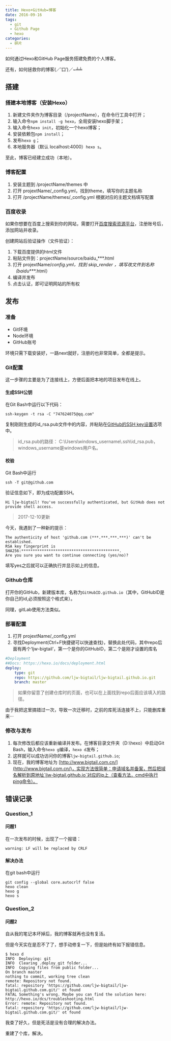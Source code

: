 ```yaml
---
title: Hexo+GitHub=博客
date: 2016-09-16
tags: 
  - git
  - Github Page
  - hexo
categories: 
  - 碎片
---
```


如何通过Hexo和GitHub Page服务搭建免费的个人博客。

还有，如何拯救你的博客(／‵口′)／~╧╧

<!-- more -->

## 搭建

### 搭建本地博客（安装Hexo）

1. 新建文件夹作为博客目录（/projectName），在命令行工具中打开；
2. 输入命令`npm install -g hexo`，全局安装hexo脚手架；
3. 输入命令`hexo init`，初始化一个hexo博客；
4. 安装依赖包`npm install`；
5. 发布`hexo g`；
6. 本地服务器（默认 localhost:4000）`hexo s`。

至此，博客已经建立成功（本地）。

### 博客配置

1. 安装主题到 /projectName/themes 中
2. 打开 projextName/_config.yml，找到theme，填写你的主题名称
3. 打开 /projectName/themes/_config.yml 根据对应的主题文档填写配置

### 百度收录

如果你想要在百度上搜索到你的网站，需要打开[百度搜索资源平台](https://ziyuan.baidu.com/dashboard/index)，注册账号后，添加网站并收录。

创建网站后验证操作（文件验证）：

1. 下载百度提供的html文件
2. 粘贴文件到：projectName/source/baidu_***.html
3. 打开 projextName/_config.yml，找到 skip_render ，填写改文件到名称（baidu_***.html）
4. 编译并发布
5. 点击认证，即可证明网站的所有权

## 发布

### 准备

- Git环境
- Node环境
- GitHub账号

环境只需下载安装好，一路next就好，注册的也非常简单，全都是提示。

### Git配置

这一步骤的主要是为了连接线上，方便后面把本地的项目发布在线上。

#### 生成SSH公钥

在Git Bash中运行以下代码：

```shell
ssh-keygen -t rsa -C "747624075@qq.com"
```

复制刚刚生成的id_rsa.pub文件中的内容，并粘贴在[GitHub的SSH key设置](https://github.com/settings/keys)选项中。

> id_rsa.pub的路径： C:\Users\windows_username\\.ssh\id_rsa.pub，windows_username是windows用户名。

#### 校验

Git Bash中运行

```shell
ssh -T git@github.com
```

验证信息如下，即为成功配置SSH。

```shell
Hi ljw-bigtail! You've successfully authenticated, but GitHub does not provide shell access.
```

> 2017-12-10更新

今天，我遇到了一种新的提示：

```shell
The authenticity of host 'github.com (***.***.***.***)' can't be established.
RSA key fingerprint is SHA256:*******************************************.
Are you sure you want to continue connecting (yes/no)?
```

填写yes之后就可以正确执行并显示如上的信息。

### Github仓库

打开你的GitHub，新建版本库，名称为`GitHubID.github.io`（其中，GitHubID是你自己的id,必须按照这个格式来）。

同理，gitLab使用方法类似。

### 部署配置

1. 打开 projextName/_config.yml
2. 寻找Deployment(Ctrl+F快捷键可以快速查找)，替换此处代码，其中repo后面有两个‘ljw-bigtail’，第一个是你的GitHubID，第二个是刚才设置的库名

```yml
#Deployment
##Docs: https://hexo.io/docs/deployment.html
deploy:
    type: git
    repo: https://github.com/ljw-bigtail/ljw-bigtail.github.io.git
    branch: master
```

> 如果你留意了创建仓库时的页面，也可以在上面找到repo后面应该填入的路径。

由于我把这里搞错过一次，导致一次迁移时，之前的库死活连接不上，只能删库重来···

### 修改与发布

1. 每次修改后都应该重新编译并发布。在博客目录文件夹（D:\hexo）中启动Git Bash，输入命令`hexo g`编译，`hexo d`发布；
2. 这样就可以成功访问你的博客`ljw-bigtail.github.io`;
3. 现在，我的博客地址为 [http://www.bigtail.com.cn/](http://www.bigtail.com.cn/)，实现方法很简单：申请域名并备案，然后把域名解析到原地址`ljw-bigtail.github.io`对应的ip上（查看方法，cmd中执行ping命令）。

## 错误记录

### Question_1

#### 问题1

在一次发布的时候，出现了一个报错：

```shell
warning: LF will be replaced by CRLF
```

#### 解决办法

在git bash中运行

```shell
git config --global core.autocrlf false
hexo clean
hexo g
hexo s
```

### Question_2

#### 问题2

自从我的笔记本坏掉后，我的博客就再也没有复活。

但是今天实在是忍不了了，想手动修复一下，但是始终有如下报错信息。

```shell
$ hexo d
INFO  Deploying: git
INFO  Clearing .deploy_git folder...
INFO  Copying files from public folder...
On branch master
nothing to commit, working tree clean
remote: Repository not found.
fatal: repository 'https://github.com/ljw-bigtail/ljw-bigtail.github.com.git/' ot found
FATAL Something's wrong. Maybe you can find the solution here: http://hexo.io/dcs/troubleshooting.html
Error: remote: Repository not found.
fatal: repository 'https://github.com/ljw-bigtail/ljw-bigtail.github.com.git/' ot found
```

我查了好久，但是死活是没有合理的解决办法。

重建了个库，解决。
